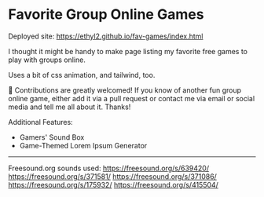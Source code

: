 # Favorite Group Online Games

Deployed site: https://ethyl2.github.io/fav-games/index.html

I thought it might be handy to make page listing my favorite free games to play with groups online.

Uses a bit of css animation, and tailwind, too.

🫶 Contributions are greatly welcomed! If you know of another fun group online game, either add it via a pull request or contact me via email or social media and tell me all about it. Thanks!

Additional Features:

- Gamers' Sound Box
- Game-Themed Lorem Ipsum Generator
-----

Freesound.org sounds used:
https://freesound.org/s/639420/
https://freesound.org/s/371581/
https://freesound.org/s/371086/
https://freesound.org/s/175932/
https://freesound.org/s/415504/

